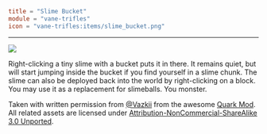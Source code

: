 ```toml
title = "Slime Bucket"
module = "vane-trifles"
icon = "vane-trifles:items/slime_bucket.png"
```
---
![](assets/gifs/slime_bucket.gif)

Right-clicking a tiny slime with a bucket puts it in there. It remains quiet, but will start jumping inside the bucket if you find yourself in a slime chunk.
The slime can also be deployed back into the world by right-clicking on a block. You may use it as a replacement for slimeballs. You monster.

Taken with written permission from [@Vazkii](https://vazkii.net/) from the awesome [Quark Mod](https://quarkmod.net/). All related assets are licensed under [Attribution-NonCommercial-ShareAlike 3.0 Unported](https://github.com/VazkiiMods/Quark/blob/master/LICENSE.md).

